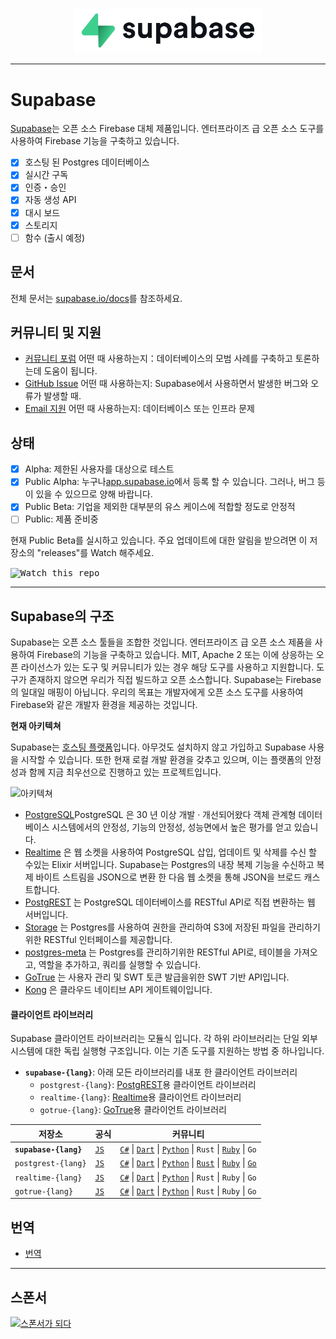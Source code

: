 <p align="center">
  <img width="300" src="https://raw.githubusercontent.com/supabase/supabase/master/web/static/supabase-light-rounded-corner-background.svg"/>
</p>

---

# Supabase

[Supabase](https://supabase.com)는 오픈 소스 Firebase 대체 제품입니다. 엔터프라이즈 급 오픈 소스 도구를 사용하여 Firebase 기능을 구축하고 있습니다.

- [x] 호스팅 된 Postgres 데이터베이스
- [x] 실시간 구독
- [x] 인증・승인
- [x] 자동 생성 API
- [x] 대시 보드
- [x] 스토리지
- [ ] 함수 (출시 예정)

## 문서

전체 문서는 [supabase.io/docs](https://supabase.com/docs)를 참조하세요.

## 커뮤니티 및 지원

- [커뮤니티 포럼](https://github.com/supabase/supabase/discussions) 어떤 때 사용하는지：데이터베이스의 모범 사례를 구축하고 토론하는데 도움이 됩니다.
- [GitHub Issue](https://github.com/supabase/supabase/issues) 어떤 때 사용하는지: Supabase에서 사용하면서 발생한 버그와 오류가 발생할 때.
- [Email 지원](https://supabase.com/docs/support#business-support) 어떤 때 사용하는지: 데이터베이스 또는 인프라 문제

## 상태

- [x] Alpha: 제한된 사용자를 대상으로 테스트
- [x] Public Alpha: 누구나[app.supabase.io](https://app.supabase.io)에서 등록 할 수 있습니다. 그러나, 버그 등이 있을 수 있으므로 양해 바랍니다.
- [x] Public Beta: 기업을 제외한 대부분의 유스 케이스에 적합할 정도로 안정적
- [ ] Public: 제품 준비중

현재 Public Beta를 실시하고 있습니다. 주요 업데이트에 대한 알림을 받으려면 이 저장소의 "releases"를 Watch 해주세요.

<kbd><img src="https://gitcdn.link/repo/supabase/supabase/master/web/static/watch-repo.gif" alt="Watch this repo"/></kbd>

---

## Supabase의 구조

Supabase는 오픈 소스 툴들을 조합한 것입니다. 엔터프라이즈 급 오픈 소스 제품을 사용하여 Firebase의 기능을 구축하고 있습니다. MIT, Apache 2 또는 이에 상응하는 오픈 라이선스가 있는 도구 및 커뮤니티가 있는 경우 해당 도구를 사용하고 지원합니다. 도구가 존재하지 않으면 우리가 직접 빌드하고 오픈 소스합니다. Supabase는 Firebase의 일대일 매핑이 아닙니다. 우리의 목표는 개발자에게 오픈 소스 도구를 사용하여 Firebase와 같은 개발자 환경을 제공하는 것입니다.

**현재 아키텍쳐**

Supabase는 [호스팅 플랫폼](https://app.supabase.io)입니다. 아무것도 설치하지 않고 가입하고 Supabase 사용을 시작할 수 있습니다.
또한 현재 로컬 개발 환경을 갖추고 있으며, 이는 플랫폼의 안정성과 함께 지금 최우선으로 진행하고 있는 프로젝트입니다.

![아키텍쳐](https://supabase.com/docs/assets/images/supabase-architecture-9050a7317e9ec7efb7807f5194122e48.png)

- [PostgreSQL](https://www.postgresql.org/)PostgreSQL 은 30 년 이상 개발 · 개선되어왔다 객체 관계형 데이터베이스 시스템에서의 안정성, 기능의 안정성, 성능면에서 높은 평가를 얻고 있습니다.
- [Realtime](https://github.com/supabase/realtime) 은 웹 소켓을 사용하여 PostgreSQL 삽입, 업데이트 및 삭제를 수신 할 수있는 Elixir 서버입니다. Supabase는 Postgres의 내장 복제 기능을 수신하고 복제 바이트 스트림을 JSON으로 변환 한 다음 웹 소켓을 통해 JSON을 브로드 캐스트합니다.
- [PostgREST](http://postgrest.org/) 는 PostgreSQL 데이터베이스를 RESTful API로 직접 변환하는 웹 서버입니다.
- [Storage](https://github.com/supabase/storage-api) 는 Postgres를 사용하여 권한을 관리하여 S3에 저장된 파일을 관리하기위한 RESTful 인터페이스를 제공합니다.
- [postgres-meta](https://github.com/supabase/postgres-meta) 는 Postgres를 관리하기위한 RESTful API로, 테이블을 가져오고, 역할을 추가하고, 쿼리를 실행할 수 있습니다.
- [GoTrue](https://github.com/netlify/gotrue) 는 사용자 관리 및 SWT 토큰 발급을위한 SWT 기반 API입니다.
- [Kong](https://github.com/Kong/kong) 은 클라우드 네이티브 API 게이트웨이입니다.

#### 클라이언트 라이브러리

Supabase 클라이언트 라이브러리는 모듈식 입니다. 각 하위 라이브러리는 단일 외부 시스템에 대한 독립 실행형 구조입니다. 이는 기존 도구를 지원하는 방법 중 하나입니다.

- **`supabase-{lang}`**: 아래 모든 라이브러리를 내포 한 클라이언트 라이브러리
  - `postgrest-{lang}`: [PostgREST](https://github.com/postgrest/postgrest)용 클라이언트 라이브러리
  - `realtime-{lang}`: [Realtime](https://github.com/supabase/realtime)용 클라이언트 라이브러리
  - `gotrue-{lang}`: [GoTrue](https://github.com/netlify/gotrue)용 클라이언트 라이브러리

| 저장소                | 공식                                             | 커뮤니티                                                                                                                                                                                                                                                                                                                             |
| --------------------- | ------------------------------------------------ | ------------------------------------------------------------------------------------------------------------------------------------------------------------------------------------------------------------------------------------------------------------------------------------------------------------------------------------ |
| **`supabase-{lang}`** | [`JS`](https://github.com/supabase/supabase-js)  | [`C#`](https://github.com/supabase/supabase-csharp) \| [`Dart`](https://github.com/supabase/supabase-dart) \| [`Python`](https://github.com/supabase/supabase-py) \| `Rust` \| [`Ruby`](https://github.com/supabase/supabase-rb) \| `Go`                                                                                             |
| `postgrest-{lang}`    | [`JS`](https://github.com/supabase/postgrest-js) | [`C#`](https://github.com/supabase/postgrest-csharp) \| [`Dart`](https://github.com/supabase/postgrest-dart) \| [`Python`](https://github.com/supabase/postgrest-py) \| [`Rust`](https://github.com/supabase/postgrest-rs) \| [`Ruby`](https://github.com/supabase/postgrest-rb) \| [`Go`](https://github.com/supabase/postgrest-go) |
| `realtime-{lang}`     | [`JS`](https://github.com/supabase/realtime-js)  | [`C#`](https://github.com/supabase/realtime-csharp) \| [`Dart`](https://github.com/supabase/realtime-dart) \| [`Python`](https://github.com/supabase/realtime-py) \| `Rust` \| `Ruby` \| `Go`                                                                                                                                        |
| `gotrue-{lang}`       | [`JS`](https://github.com/supabase/gotrue-js)    | [`C#`](https://github.com/supabase/gotrue-csharp) \| [`Dart`](https://github.com/supabase/gotrue-dart) \| [`Python`](https://github.com/supabase/gotrue-py) \| `Rust` \| `Ruby` \| `Go`                                                                                                                                              |

<!--- Remove this list if you're traslating to another language, it's hard to keep updated across multiple files-->
<!--- Keep only the link to the list of translation files-->

## 번역

- [번역](/i18n/languages.md) <!--- Keep only the this-->

---

## 스폰서

[![스폰서가 되다](https://user-images.githubusercontent.com/10214025/90518111-e74bbb00-e198-11ea-8f88-c9e3c1aa4b5b.png)](https://github.com/sponsors/supabase)
